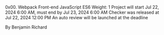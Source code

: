 0x00. Webpack
Front-end
JavaScript
ES6
Weight: 1
Project will start Jul 22, 2024 6:00 AM, must end by Jul 23, 2024 6:00 AM
Checker was released at Jul 22, 2024 12:00 PM
An auto review will be launched at the deadline

By Benjamin Richard